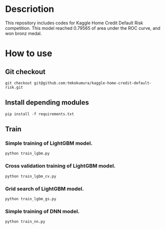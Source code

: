 # Descriotion
This repository includes codes for Kaggle Home Credit Default Risk competition.
This model reached 0.79565 of area under the ROC curve, and won bronz medal.

# How to use
## Git checkout
```
git checkout git@github.com:tmkokumura/kaggle-home-credit-default-risk.git
```

## Install depending modules
```
pip install -f requirements.txt
```

## Train
### Simple training of LightGBM model.
```
python train_lgbm.py
```

### Cross validation training of LightGBM model.
```
python train_lgbm_cv.py
```


### Grid search of LightGBM model.
```
python train_lgbm_gs.py
```

###  Simple training of DNN model.
```
python train_nn.py
```
